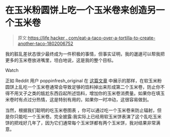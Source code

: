# 在玉米粉圆饼上吃一个玉米卷来创造另一个玉米卷

> 原文:[https://life hacker . com/eat-a-taco-over-a-tortilla-to-create-another-taco-1802006752](https://lifehacker.com/eat-a-taco-over-a-tortilla-to-create-another-taco-1802006752)

我的脏乱差状态很少最终成为一件积极的事情，但事实证明，我的邋遢可以帮我把更多的玉米卷放进嘴里，坦白地说，这是我的整个目标。

Watch

正如 Reddit 用户 poppinfresh_original 在 [这篇文章](https://www.reddit.com/r/foodhacks/comments/6vv3jl/if_you_eat_a_hard_taco_over_a_soft_tortilla_shell/) 中展示的那样，在软玉米粉圆饼上乱吃一个玉米卷通常会导致足够的馅料掉出来形成第二个玉米卷，防止你不得不用叉子之类的尴尬东西舀起所述馅料，增加你的玉米卷消费量。如果你在填玉米卷时有点过分热情，这是特别有用的，如果你一时冲动，这很容易做到。

当然，根据我们聪明的吃玉米卷图表 ，你可以通过吃一个玉米卷来防止辐射，但是你只能吃一个玉米卷。完全披露:我实际上已经用软玉米饼表演了这个乱吃玉米饼的把戏好几年了，因为它们通常每个玉米饼都有两个玉米饼，我对结果非常满意。